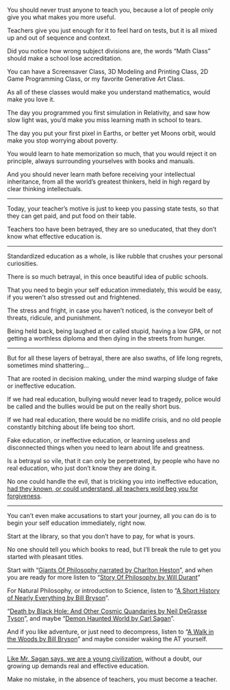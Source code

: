 You should never trust anyone to teach you,
because a lot of people only give you what makes you more useful.

Teachers give you just enough for it to feel hard on tests,
but it is all mixed up and out of sequence and context.

Did you notice how wrong subject divisions are,
the words “Math Class” should make a school lose accreditation.

You can have a Screensaver Class, 3D Modeling and Printing Class,
2D Game Programming Class, or my favorite Generative Art Class.

As all of these classes would make you understand mathematics,
would make you love it.

The day you programmed you first simulation in Relativity,
and saw how slow light was, you’d make you miss learning math in school to tears.

The day you put your first pixel in Earths, or better yet Moons orbit,
would make you stop worrying about poverty.

You would learn to hate memorization so much,
that you would reject it on principle, always surrounding yourselves with books and manuals.

And you should never learn math before receiving your intellectual inheritance,
from all the world’s greatest thinkers, held in high regard by clear thinking intellectuals.

---

Today, your teacher’s motive is just to keep you passing state tests,
so that they can get paid, and put food on their table.

Teachers too have been betrayed, they are so uneducated,
that they don’t know what effective education is.

---

Standardized education as a whole,
is like rubble that crushes your personal curiosities.

There is so much betrayal,
in this once beautiful idea of public schools.

That you need to begin your self education immediately,
this would be easy, if you weren't also stressed out and frightened.

The stress and fright, in case you haven’t noticed,
is the conveyor belt of threats, ridicule, and punishment.

Being held back, being laughed at or called stupid,
having a low GPA, or not getting a worthless diploma and then dying in the streets from hunger.

---

But for all these layers of betrayal, there are also swaths,
of life long regrets, sometimes mind shattering…

That are rooted in decision making,
under the mind warping sludge of fake or ineffective education.

If we had real education, bullying would never lead to tragedy,
police would be called and the bullies would be put on the really short bus.

If we had real education, there would be no midlife crisis,
and no old people constantly bitching about life being too short.

Fake education, or ineffective education,
or learning useless and disconnected things when you need to learn about life and greatness.

Is a betrayal so vile, that it can only be perpetrated,
by people who have no real education, who just don’t know they are doing it.

No one could handle the evil, that is tricking you into ineffective education,
[had they known, or could understand, all teachers wold beg you for forgiveness][1].

---

You can’t even make accusations to start your journey,
all you can do is to begin your self education immediately, right now.

Start at the library, so that you don’t have to pay,
for what is yours.

No one should tell you which books to read,
but I’ll break the rule to get you started with pleasant titles.

Start with “[Giants Of Philosophy narrated by Charlton Heston][2]”,
and when you are ready for more listen to “[Story Of Philosophy by Will Durant][3]”

For Natural Philosophy, or introduction to Science,
listen to “[A Short History of Nearly Everything by Bill Bryson][4]”.

“[Death by Black Hole: And Other Cosmic Quandaries by Neil DeGrasse Tyson][5]”,
and maybe “[Demon Haunted World by Carl Sagan][6]”.

And if you like adventure, or just need to decompress,
listen to “[A Walk in the Woods by Bill Bryson][7]” and maybe consider waking the AT yourself.

---

[Like Mr. Sagan says, we are a young civilization][8],
without a doubt, our growing up demands real and effective education.

Make no mistake,
in the absence of teachers, you must become a teacher.

[1]: https://www.youtube.com/watch?v=sxyKNMrhEvY
[2]: https://duckduckgo.com/?q=Giants+Of+Philosophy
[3]: https://www.youtube.com/results?search_query=The+Story+of+Philosophy+Will+Durant
[4]: https://www.youtube.com/results?search_query=A+Short+History+of+Nearly+Everything
[5]: https://duckduckgo.com/?q=Death+by+Black+Hole%3A+And+Other+Cosmic+Quandaries+Archive
[6]: https://www.youtube.com/results?search_query=Demon+Haunted+World
[7]: https://www.youtube.com/results?search_query=A+Walk+in+the+Woods+Audiobook+by+Bill+Bryson
[8]: https://www.youtube.com/watch?v=h8k48bXJDDc
